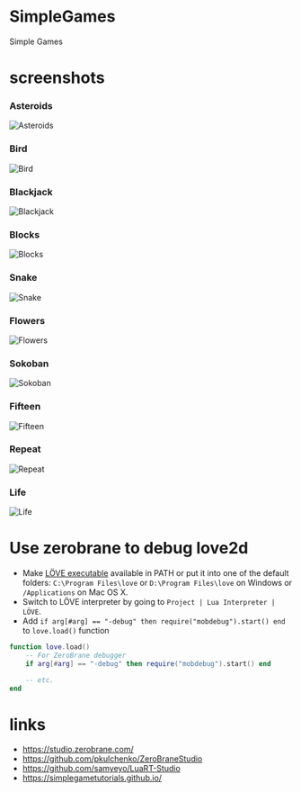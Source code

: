# SimpleGames

Simple Games

# screenshots

### Asteroids

![Asteroids](screenshots/Asteroids.png)

### Bird

![Bird](screenshots/Bird.png)

### Blackjack

![Blackjack](screenshots/Blackjack.png)

### Blocks

![Blocks](screenshots/Blocks.png)

### Snake

![Snake](screenshots/Snake.png)

### Flowers

![Flowers](screenshots/Flowers.png)

### Sokoban

![Sokoban](screenshots/Sokoban.png)

### Fifteen

![Fifteen](screenshots/Fifteen.png)

### Repeat

![Repeat](screenshots/Repeat.png)

### Life

![Life](screenshots/Life.png)

# Use zerobrane to debug love2d

- Make [LÖVE executable](https://love2d.org/) available in PATH or put it into one of the default folders: `C:\Program Files\love` or `D:\Program Files\love` on Windows or `/Applications` on Mac OS X.
- Switch to LÖVE interpreter by going to `Project | Lua Interpreter | LÖVE`.
- Add `if arg[#arg] == "-debug" then require("mobdebug").start() end` to `love.load()` function

```lua
function love.load()
    -- For ZeroBrane debugger
    if arg[#arg] == "-debug" then require("mobdebug").start() end

    -- etc.
end
```

# links

- https://studio.zerobrane.com/
- https://github.com/pkulchenko/ZeroBraneStudio
- https://github.com/samyeyo/LuaRT-Studio
- https://simplegametutorials.github.io/
